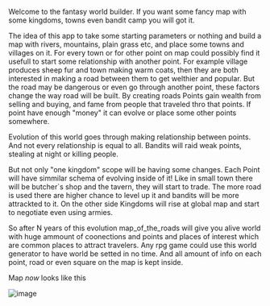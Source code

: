 Welcome to the fantasy world builder. If you want some fancy map with some kingdoms, towns even bandit camp you will got it.

The idea of this app to take some starting parameters or nothing and build a map with rivers, mountains, plain grass etc, and place some towns and villages on it. 
For every town or for other point on map could possibly find it usefull to start some relationship with another point. 
For example village produces sheep fur and town making warm coats, then they are both interested in making a road between them to get welthier and popular.
But the road may be dangerous or even go through another point, these factors change the way road will be built.
By creating roads Points gain wealth from selling and buying, and fame from people that traveled thro that points.
If point have enough "money" it can evolve or place some other points somewhere.

Evolution of this world goes through making relationship between points. And not every relationship is equal to all. Bandits will raid weak points, stealing at night or killing people.

But not only "one kingdom" scope will be having some changes. 
Each Point will have simmilar schema of evolving inside of it! Like in small town there will be butcher`s shop and the tavern, they will start to trade. 
The more road is used there are higher chance to level up it and bandits will be more attrackted to it.
On the other side Kingdoms will rise at global map and start to negotiate even using armies.

So after N years of this evolution map_of_the_roads will give you alive world with huge ammount of coonections and points and places of interest which are common places to attract travelers.
Any rpg game could use this world generator to have world be setted in no time. And all amount of info on each point, road or even square on the map is kept inside.

Map *now* looks like this

![image](https://user-images.githubusercontent.com/32234747/175954958-d6352235-867e-4a3c-b04f-77322186a6d1.png)
